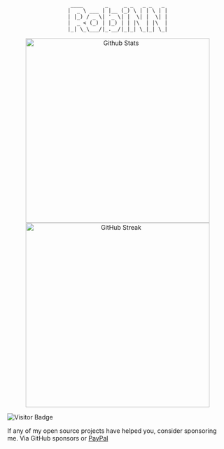  <div align="center">

 ```
 ____       _     _ _   _ _   _
|  _ \ ___ | |__ (_) \ | | \ | |
| |_) / _ \| '_ \| |  \| |  \| |
|  _ < (_) | |_) | | |\  | |\  |
|_| \_\___/|_.__/|_|_| \_|_| \_|
```

</div>

<div align="center">
  <img width="420" alt="Github Stats" src="https://github-readme-stats.vercel.app/api?username=RobiNN1&count_private=true&show_icons=true&include_all_commits=true&theme=algolia&hide_title=true&hide_border=true">
  <img width="420" alt="GitHub Streak" src="https://github-readme-streak-stats.herokuapp.com?user=RobiNN1&theme=algolia&hide_border=true&date_format=M%20j%5B%2C%20Y%5D">
</div>

![Visitor Badge](https://visitor-badge.laobi.icu/badge?page_id=RobiNN1)

If any of my open source projects have helped you, consider sponsoring me. Via GitHub sponsors or [PayPal](https://www.paypal.me/robertkelcak)
